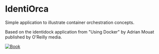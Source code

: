 IdentiOrca
==========

Simple application to illustrate container orchestration concepts.

Based on the identidock application from "Using Docker" by Adrian Mouat published by O'Reilly media.


[![Book](http://akamaicovers.oreilly.com/images/0636920035671/cat.gif)](http://shop.oreilly.com/product/0636920035671.do)
